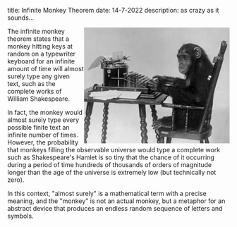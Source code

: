 title: Infinite Monkey Theorem
date: 14-7-2022
description: as crazy as it sounds...

<img style="float: right" src="/content/images/monkey-typewriter.jpg">

The infinite monkey theorem states that a monkey hitting keys at random on a typewriter keyboard for an infinite
amount of time will almost surely type any given text, such as the complete works of William Shakespeare.

In fact, the monkey would almost surely type every possible finite text an infinite number of times. However, the
probability that monkeys filling the observable universe would type a complete work such as Shakespeare's Hamlet is
so tiny that the chance of it occurring during a period of time hundreds of thousands of orders of magnitude longer
than the age of the universe is extremely low (but technically not zero).

In this context, "almost surely" is a mathematical term with a precise meaning, and the "monkey" is not an actual
monkey, but a metaphor for an abstract device that produces an endless random sequence of letters and symbols.
